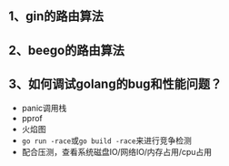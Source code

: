 ## 1、gin的路由算法

## 2、beego的路由算法

## 3、如何调试golang的bug和性能问题？
- panic调用栈
- pprof
- 火焰图
- `go run -race`或`go build -race`来进行竞争检测
- 配合压测，查看系统磁盘IO/网络IO/内存占用/cpu占用